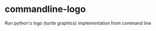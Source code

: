 commandline-logo
================

Run python's logo (turtle graphics) implementation from command line
